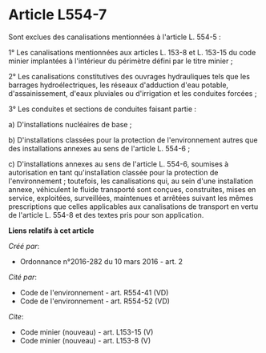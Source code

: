 # Article L554-7

Sont exclues des canalisations mentionnées à l'article L. 554-5 : 

1° Les canalisations mentionnées aux articles L. 153-8 et L. 153-15 du code minier implantées à l'intérieur du périmètre
défini par le titre minier ; 

2° Les canalisations constitutives des ouvrages hydrauliques tels que les barrages hydroélectriques, les réseaux d'adduction
d'eau potable, d'assainissement, d'eaux pluviales ou d'irrigation et les conduites forcées ; 

3° Les conduites et sections de conduites faisant partie : 

a) D'installations nucléaires de base ; 

b) D'installations classées pour la protection de l'environnement autres que des installations annexes au sens de l'article
L. 554-6 ; 

c) D'installations annexes au sens de l'article L. 554-6, soumises à autorisation en tant qu'installation classée pour la
protection de l'environnement ; toutefois, les canalisations qui, au sein d'une installation annexe, véhiculent le fluide
transporté sont conçues, construites, mises en service, exploitées, surveillées, maintenues et arrêtées suivant les mêmes
prescriptions que celles applicables aux canalisations de transport en vertu de l'article L. 554-8 et des textes pris pour
son application.

**Liens relatifs à cet article**

_Créé par_:

  - Ordonnance n°2016-282 du 10 mars 2016 - art. 2

_Cité par_:

  - Code de l'environnement - art. R554-41 (VD)
  - Code de l'environnement - art. R554-52 (VD)

_Cite_:

  - Code minier (nouveau) - art. L153-15 (V)
  - Code minier (nouveau) - art. L153-8 (V)

